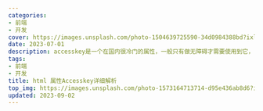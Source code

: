 ```yaml
---
categories:
- 前端
- 开发
cover: https://images.unsplash.com/photo-1504639725590-34d0984388bd?ixlib=rb-4.0.3&auto=format&fit=crop&w=2074&q=80
date: 2023-07-01
description: accesskey是一个在国内很冷门的属性，一般只有做无障碍才需要使用到它，目前我发现的国内网站有使用的一个是淘宝，另一个是京东
tags:
- 前端
- 开发
title: html 属性Accesskey详细解析
top_img: https://images.unsplash.com/photo-1573164713714-d95e436ab8d6?ixlib=rb-4.0.3&auto=format&fit=crop&w=2069&q=80
updated: 2023-09-02
---
```

